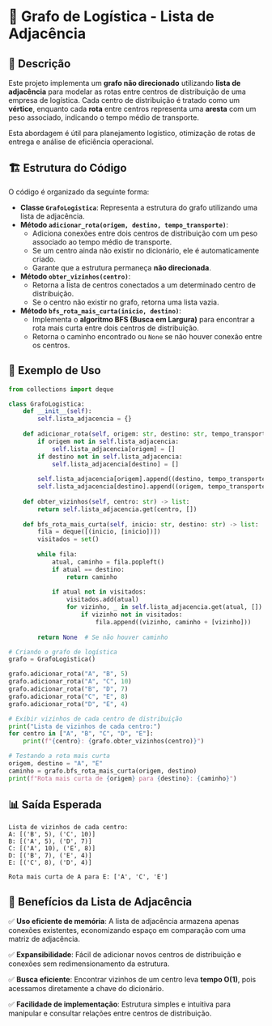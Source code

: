 # 📌 Grafo de Logística - Lista de Adjacência

## 📖 Descrição
Este projeto implementa um **grafo não direcionado** utilizando **lista de adjacência** para modelar as rotas entre centros de distribuição de uma empresa de logística. Cada centro de distribuição é tratado como um **vértice**, enquanto cada **rota** entre centros representa uma **aresta** com um peso associado, indicando o tempo médio de transporte.

Esta abordagem é útil para planejamento logístico, otimização de rotas de entrega e análise de eficiência operacional.

## 🏗 Estrutura do Código

O código é organizado da seguinte forma:

- **Classe `GrafoLogistica`**: Representa a estrutura do grafo utilizando uma lista de adjacência.
- **Método `adicionar_rota(origem, destino, tempo_transporte)`**:
    - Adiciona conexões entre dois centros de distribuição com um peso associado ao tempo médio de transporte.
    - Se um centro ainda não existir no dicionário, ele é automaticamente criado.
    - Garante que a estrutura permaneça **não direcionada**.
- **Método `obter_vizinhos(centro)`**:
    - Retorna a lista de centros conectados a um determinado centro de distribuição.
    - Se o centro não existir no grafo, retorna uma lista vazia.
- **Método `bfs_rota_mais_curta(inicio, destino)`**:
    - Implementa o **algoritmo BFS (Busca em Largura)** para encontrar a rota mais curta entre dois centros de distribuição.
    - Retorna o caminho encontrado ou `None` se não houver conexão entre os centros.

## 📜 Exemplo de Uso

```python
from collections import deque

class GrafoLogistica:
    def __init__(self):
        self.lista_adjacencia = {}
    
    def adicionar_rota(self, origem: str, destino: str, tempo_transporte: int) -> None:
        if origem not in self.lista_adjacencia:
            self.lista_adjacencia[origem] = []
        if destino not in self.lista_adjacencia:
            self.lista_adjacencia[destino] = []
        
        self.lista_adjacencia[origem].append((destino, tempo_transporte))
        self.lista_adjacencia[destino].append((origem, tempo_transporte))
    
    def obter_vizinhos(self, centro: str) -> list:
        return self.lista_adjacencia.get(centro, [])
    
    def bfs_rota_mais_curta(self, inicio: str, destino: str) -> list:
        fila = deque([(inicio, [inicio])])
        visitados = set()
        
        while fila:
            atual, caminho = fila.popleft()
            if atual == destino:
                return caminho
            
            if atual not in visitados:
                visitados.add(atual)
                for vizinho, _ in self.lista_adjacencia.get(atual, []):
                    if vizinho not in visitados:
                        fila.append((vizinho, caminho + [vizinho]))
        
        return None  # Se não houver caminho

# Criando o grafo de logística
grafo = GrafoLogistica()

grafo.adicionar_rota("A", "B", 5)
grafo.adicionar_rota("A", "C", 10)
grafo.adicionar_rota("B", "D", 7)
grafo.adicionar_rota("C", "E", 8)
grafo.adicionar_rota("D", "E", 4)

# Exibir vizinhos de cada centro de distribuição
print("Lista de vizinhos de cada centro:")
for centro in ["A", "B", "C", "D", "E"]:
    print(f"{centro}: {grafo.obter_vizinhos(centro)}")

# Testando a rota mais curta
origem, destino = "A", "E"
caminho = grafo.bfs_rota_mais_curta(origem, destino)
print(f"Rota mais curta de {origem} para {destino}: {caminho}")
```

## 📊 Saída Esperada
```plaintext
Lista de vizinhos de cada centro:
A: [('B', 5), ('C', 10)]
B: [('A', 5), ('D', 7)]
C: [('A', 10), ('E', 8)]
D: [('B', 7), ('E', 4)]
E: [('C', 8), ('D', 4)]

Rota mais curta de A para E: ['A', 'C', 'E']
```

## 📌 Benefícios da Lista de Adjacência

✅ **Uso eficiente de memória**: A lista de adjacência armazena apenas conexões existentes, economizando espaço em comparação com uma matriz de adjacência.

✅ **Expansibilidade**: Fácil de adicionar novos centros de distribuição e conexões sem redimensionamento da estrutura.

✅ **Busca eficiente**: Encontrar vizinhos de um centro leva **tempo O(1)**, pois acessamos diretamente a chave do dicionário.

✅ **Facilidade de implementação**: Estrutura simples e intuitiva para manipular e consultar relações entre centros de distribuição.

